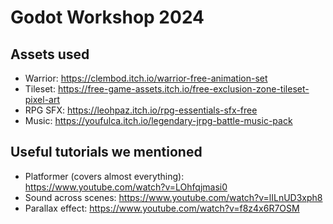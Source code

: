 # Godot Workshop 2024

## Assets used
- Warrior: https://clembod.itch.io/warrior-free-animation-set
- Tileset: https://free-game-assets.itch.io/free-exclusion-zone-tileset-pixel-art
- RPG SFX: https://leohpaz.itch.io/rpg-essentials-sfx-free
- Music: https://youfulca.itch.io/legendary-jrpg-battle-music-pack

## Useful tutorials we mentioned
- Platformer (covers almost everything): https://www.youtube.com/watch?v=LOhfqjmasi0
- Sound across scenes: https://www.youtube.com/watch?v=lILnUD3xph8
- Parallax effect: https://www.youtube.com/watch?v=f8z4x6R7OSM
